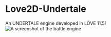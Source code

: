 # Love2D-Undertale
An UNDERTALE engine developed in LÖVE 11.5!</br>![A screenshot of the battle engine](./github/screenshot.png "Screenshot of the W.I.P battle engine.")